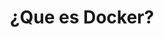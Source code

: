 ---
title: ¿Que es Docker?
description: en este tutorial entenderas lo basico de docker
keywords: [docker, curso docker, contenedores, devops, historia de docker, ventajas de docker, casos de uso de docker, docker tutorial, docker desde cero, docker para principiantes, docker avanzado, docker en producción]
sidebar_label: ¿Que es Docker?
tags: [docker]
---